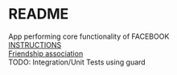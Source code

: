 # README

App performing core functionality of FACEBOOK  
[INSTRUCTIONS](https://www.theodinproject.com/lessons/ruby-on-rails-rails-final-project)  
[Friendship association](https://hackernoon.com/how-to-create-a-friendship-relation-on-rails-c01d3u4v)  
TODO: Integration/Unit Tests using guard  